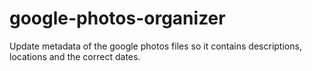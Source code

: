 # google-photos-organizer
Update metadata of the google photos files so it contains descriptions, locations and the correct dates.

